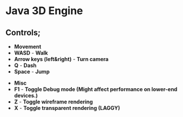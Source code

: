 # Java 3D Engine

## Controls;
- **Movement**
 - **WASD** - **Walk**
 - **Arrow keys (left&right)** - **Turn camera**
 - **Q** - **Dash**
 - **Space** - **Jump**
 
* **Misc**
 * **F1** - **Toggle Debug mode (Might affect performance on lower-end devices.)**
 * **Z** - **Toggle wireframe rendering**
 * **X** - **Toggle transparent rendering (LAGGY)**